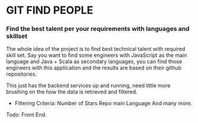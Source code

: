 # GIT FIND PEOPLE
### Find the best talent per your requirements with languages and skillset

The whole idea of the project is to find best technical talent with required skill set.
Say you want to find some engineers with JavaScript as the main language and Java + Scala as secondary languages, 
you can find those engineers with this application and the results are based on their github repositories.

This just has the backend services up and running, need little more brushing on the how the data is retrieved and filtered.

* Filtering Criteria:
Number of Stars
Repo main Language
And many more.

Todo:
Front End.

